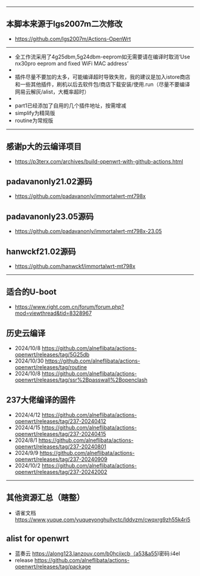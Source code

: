 - -------
## 本脚本来源于lgs2007m二次修改
- https://github.com/lgs2007m/Actions-OpenWrt
- -------
- 全工作流采用了4g25dbm,5g24dbm-eeprom如无需要请在编译时取消‘Use nx30pro eeprom and fixed WiFi MAC address’
- 
- 插件尽量不要加的太多，可能编译超时导致失败，我的建议是加入istore商店和一些其他插件，刷机以后去软件包/商店下载安装/使用.run（尽量不要编译网易云解灰/alist，大概率超时）
- 
- part1已经添加了自用的几个插件地址，按需增减
- simplify为精简版
- routine为常规版
- -------
## 感谢p大的云编译项目
- https://p3terx.com/archives/build-openwrt-with-github-actions.html
## padavanonly21.02源码
- https://github.com/padavanonly/immortalwrt-mt798x
## padavanonly23.05源码
- https://github.com/padavanonly/immortalwrt-mt798x-23.05
## hanwckf21.02源码
- https://github.com/hanwckf/immortalwrt-mt798x
- -------
## 适合的U-boot
- https://www.right.com.cn/forum/forum.php?mod=viewthread&tid=8328967
## 历史云编译
- 2024/10/8
https://github.com/alneflibata/actions-openwrt/releases/tag/5G25db
- 2024/10/30
https://github.com/alneflibata/actions-openwrt/releases/tag/routine
- 2024/10/8
https://github.com/alneflibata/actions-openwrt/releases/tag/ssr%2Bpasswall%2Bopenclash
## 237大佬编译的固件
- 2024/4/12
https://github.com/alneflibata/actions-openwrt/releases/tag/237-20240412
- 2024/4/15
https://github.com/alneflibata/actions-openwrt/releases/tag/237-20240415
- 2024/8/1
https://github.com/alneflibata/actions-openwrt/releases/tag/237-20240801
- 2024/9/9
https://github.com/alneflibata/actions-openwrt/releases/tag/237-20240909
- 2024/10/2
https://github.com/alneflibata/actions-openwrt/releases/tag/237-20242002
- -------
## 其他资源汇总（瞎整）
- 语雀文档
https://www.yuque.com/yuqueyonghullvctc/lddvzm/cwqxrg9zh55k4ri5
## alist for openwrt
- 蓝奏云
https://along123.lanzouv.com/b0hciixcb（a53&a55)密码:i4el
- release
https://github.com/alneflibata/actions-openwrt/releases/tag/package
